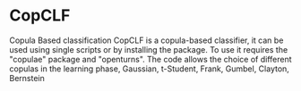 # CopCLF
Copula Based classification
CopCLF is a copula-based classifier, it can be used using single scripts or by installing the package. To use it requires the "copulae" package and "openturns".
The code allows the choice of different copulas in the learning phase, Gaussian, t-Student, Frank, Gumbel, Clayton, Bernstein
